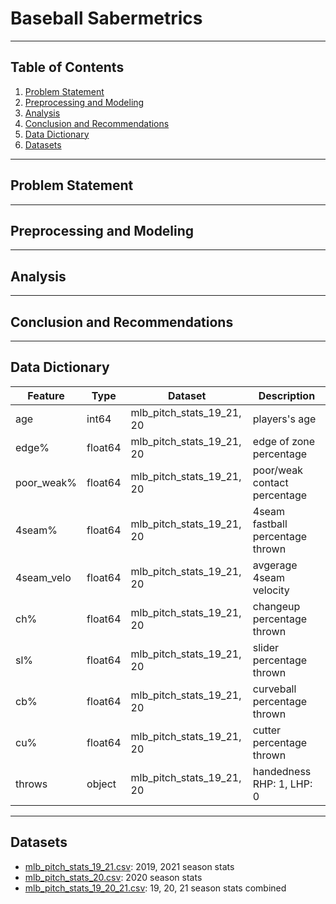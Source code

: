 # Baseball Sabermetrics

---

## Table of Contents
1. [Problem Statement](#Problem-Statement)
2. [Preprocessing and Modeling](#Preprocessing-and-Modeling)
3. [Analysis](#Analysis)
4. [Conclusion and Recommendations](#Conclusion-and-Recommendations)
5. [Data Dictionary](#Data-Dictionary)
6. [Datasets](#Datasets)

---

## Problem Statement




---

## Preprocessing and Modeling





---

## Analysis






---

## Conclusion and Recommendations




---

## Data Dictionary

|Feature          |Type     |Dataset                     |Description                       |
|---              |---      |---                         |---                               |
|age              |int64    |mlb_pitch_stats_19_21, 20   |players's age                     |
|edge%            |float64  |mlb_pitch_stats_19_21, 20   |edge of zone percentage           |
|poor_weak%       |float64  |mlb_pitch_stats_19_21, 20   |poor/weak contact percentage      |
|4seam%           |float64  |mlb_pitch_stats_19_21, 20   |4seam fastball percentage thrown  |
|4seam_velo       |float64  |mlb_pitch_stats_19_21, 20   |avgerage 4seam velocity           |
|ch%              |float64  |mlb_pitch_stats_19_21, 20   |changeup percentage thrown        |
|sl%              |float64  |mlb_pitch_stats_19_21, 20   |slider percentage thrown          |
|cb%              |float64  |mlb_pitch_stats_19_21, 20   |curveball percentage thrown       |
|cu%              |float64  |mlb_pitch_stats_19_21, 20   |cutter percentage thrown          |
|throws           |object   |mlb_pitch_stats_19_21, 20   |handedness RHP: 1, LHP: 0         |

---

## Datasets

* [mlb_pitch_stats_19_21.csv]('../datasets/mlb_pitch_stats_19_21.csv'): 2019, 2021 season stats
* [mlb_pitch_stats_20.csv]('../datasets/mlb_pitch_stats_20.csv'): 2020 season stats
* [mlb_pitch_stats_19_20_21.csv]('../datasets/mlb_pitch_stats_19_20_21.csv'): 19, 20, 21 season stats combined
